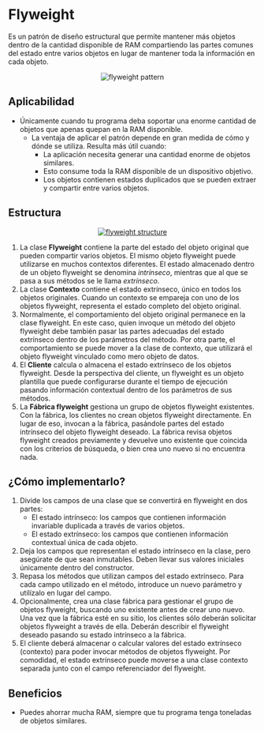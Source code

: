 # Flyweight

Es un patrón de diseño estructural que permite mantener más objetos dentro de la cantidad disponible de RAM compartiendo las partes comunes del estado entre varios objetos en lugar de mantener toda la información en cada objeto.

<p align="center">
  <img src="https://refactoring.guru/images/patterns/content/flyweight/flyweight.png" alt="flyweight pattern" />
</p>

## Aplicabilidad

- Únicamente cuando tu programa deba soportar una enorme cantidad de objetos que apenas quepan en la RAM disponible.
    - La ventaja de aplicar el patrón depende en gran medida de cómo y dónde se utiliza. Resulta más útil cuando:
        - La aplicación necesita generar una cantidad enorme de objetos similares.
        - Esto consume toda la RAM disponible de un dispositivo objetivo.
        - Los objetos contienen estados duplicados que se pueden extraer y compartir entre varios objetos.

## Estructura

<p align="center">
  <a href="https://refactoring.guru/es/design-patterns/flyweight" target="_blank">
    <img src="https://refactoring.guru/images/patterns/diagrams/flyweight/structure.png" alt="flyweight structure" />
  </a>
</p>

1. La clase **Flyweight** contiene la parte del estado del objeto original que pueden compartir varios objetos. El mismo objeto flyweight puede utilizarse en muchos contextos diferentes. El estado almacenado dentro de un objeto flyweight se denomina *intrínseco*, mientras que al que se pasa a sus métodos se le llama *extrínseco*.
2. La clase **Contexto** contiene el estado extrínseco, único en todos los objetos originales. Cuando un contexto se empareja con uno de los objetos flyweight, representa el estado completo del objeto original.
3. Normalmente, el comportamiento del objeto original permanece en la clase flyweight. En este caso, quien invoque un método del objeto flyweight debe también pasar las partes adecuadas del estado extrínseco dentro de los parámetros del método. Por otra parte, el comportamiento se puede mover a la clase de contexto, que utilizará el objeto flyweight vinculado como mero objeto de datos.
4. El **Cliente** calcula o almacena el estado extrínseco de los objetos flyweight. Desde la perspectiva del cliente, un flyweight es un objeto plantilla que puede configurarse durante el tiempo de ejecución pasando información contextual dentro de los parámetros de sus métodos.
5. La **Fábrica flyweight** gestiona un grupo de objetos flyweight existentes. Con la fábrica, los clientes no crean objetos flyweight directamente. En lugar de eso, invocan a la fábrica, pasándole partes del estado intrínseco del objeto flyweight deseado. La fábrica revisa objetos flyweight creados previamente y devuelve uno existente que coincida con los criterios de búsqueda, o bien crea uno nuevo si no encuentra nada.

## ¿Cómo implementarlo?

1. Divide los campos de una clase que se convertirá en flyweight en dos partes:
    - El estado intrínseco: los campos que contienen información invariable duplicada a través de varios objetos.
    - El estado extrínseco: los campos que contienen información contextual única de cada objeto.
2. Deja los campos que representan el estado intrínseco en la clase, pero asegúrate de que sean inmutables. Deben llevar sus valores iniciales únicamente dentro del constructor.
3. Repasa los métodos que utilizan campos del estado extrínseco. Para cada campo utilizado en el método, introduce un nuevo parámetro y utilízalo en lugar del campo.
4. Opcionalmente, crea una clase fábrica para gestionar el grupo de objetos flyweight, buscando uno existente antes de crear uno nuevo. Una vez que la fábrica esté en su sitio, los clientes sólo deberán solicitar objetos flyweight a través de ella. Deberán describir el flyweight deseado pasando su estado intrínseco a la fábrica.
5. El cliente deberá almacenar o calcular valores del estado extrínseco (contexto) para poder invocar métodos de objetos flyweight. Por comodidad, el estado extrínseco puede moverse a una clase contexto separada junto con el campo referenciador del flyweight.

## Beneficios

- Puedes ahorrar mucha RAM, siempre que tu programa tenga toneladas de objetos similares.